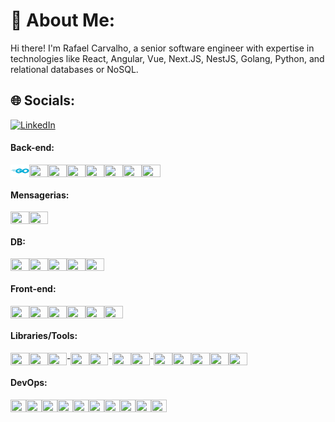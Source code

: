 <!-- <img src="https://github.com/rafaelcarvalhocaetano/rafaelcarvalhocaetano/blob/master/banner.png" height="250" width="1024"/> -->

# 💫 About Me:

Hi there! I'm Rafael Carvalho, a senior software engineer with expertise in technologies like React, Angular, Vue, Next.JS, NestJS, Golang, Python, and relational databases or NoSQL.

## 🌐 Socials:

[![LinkedIn](https://img.shields.io/badge/LinkedIn-%230077B5.svg?logo=linkedin&logoColor=white)](https://www.linkedin.com/in/rafael-carvalho-caetano/)

#### Back-end:

<div style="display: flex;">
  <img align="center" height="20" width="30" src="https://raw.githubusercontent.com/devicons/devicon/master/icons/go/go-original-wordmark.svg">
  <img align="center" height="20" width="30" src="https://cdn.jsdelivr.net/gh/devicons/devicon/icons/nodejs/nodejs-original.svg" />
  <img align="center" height="20" width="30" src="https://cdn.jsdelivr.net/gh/devicons/devicon/icons/python/python-original.svg" />
  <img align="center" height="20" width="30" src="https://cdn.jsdelivr.net/gh/devicons/devicon@latest/icons/typescript/typescript-original.svg" />
  <img align="center" height="20" width="30" src="https://cdn.jsdelivr.net/gh/devicons/devicon@latest/icons/dart/dart-original.svg" />
  <img align="center" height="20" width="30" src="https://cdn.jsdelivr.net/gh/devicons/devicon@latest/icons/java/java-original.svg" />
  <img align="center" height="20" width="30" src="https://cdn.jsdelivr.net/gh/devicons/devicon@latest/icons/nestjs/nestjs-original.svg" />
  <img align="center" height="20" width="30" src="https://cdn.jsdelivr.net/gh/devicons/devicon@latest/icons/spring/spring-original.svg" />
</div>

#### Mensagerias:

<div style="display: flex;">
  <img align="center" height="20" width="30" src="https://cdn.jsdelivr.net/gh/devicons/devicon@latest/icons/apachekafka/apachekafka-original.svg" />
  <img align="center" height="20" width="30" src="https://cdn.jsdelivr.net/gh/devicons/devicon@latest/icons/rabbitmq/rabbitmq-original.svg" />
</div>

#### DB:

<div style="display: flex;">
  <img align="center" height="20" width="30" src="https://cdn.jsdelivr.net/gh/devicons/devicon@latest/icons/postgresql/postgresql-original.svg" />
  <img align="center" height="20" width="30" src="https://cdn.jsdelivr.net/gh/devicons/devicon@latest/icons/redis/redis-original.svg" />
  <img align="center" height="20" width="30" src="https://cdn.jsdelivr.net/gh/devicons/devicon@latest/icons/mongodb/mongodb-original.svg" />
  <img align="center" height="20" width="30" src="https://cdn.jsdelivr.net/gh/devicons/devicon@latest/icons/dynamodb/dynamodb-original.svg" />
  <img align="center" height="20" width="30" src="https://cdn.jsdelivr.net/gh/devicons/devicon@latest/icons/sqlite/sqlite-original.svg" />
</div>

#### Front-end:

<div style="display: flex;">
  <img align="center" height="20" width="30" src="https://cdn.jsdelivr.net/gh/devicons/devicon@latest/icons/react/react-original.svg">
  <img align="center" height="20" width="30" src="https://cdn.jsdelivr.net/gh/devicons/devicon@latest/icons/angular/angular-original.svg" />
  <img align="center" height="20" width="30" src="https://cdn.jsdelivr.net/gh/devicons/devicon/icons/vuejs/vuejs-original.svg" />
  <img align="center" height="20" width="30" src="https://cdn.jsdelivr.net/gh/devicons/devicon/icons/nextjs/nextjs-original.svg" />
  <img align="center" height="20" width="30" src="https://cdn.jsdelivr.net/gh/devicons/devicon@latest/icons/flutter/flutter-original.svg" />
  <img align="center" height="20" width="30" src="https://cdn.jsdelivr.net/gh/devicons/devicon@latest/icons/nuxtjs/nuxtjs-original.svg"/>
</div>

#### Libraries/Tools:

<div style="display: flex;">
  <img align="center" height="20" width="30" src="https://cdn.jsdelivr.net/gh/devicons/devicon@latest/icons/prisma/prisma-original.svg" />
  <img align="center" height="20" width="30" src="https://cdn.jsdelivr.net/gh/devicons/devicon@latest/icons/sqlalchemy/sqlalchemy-original.svg" />
  <img align="center" height="20" width="30" src="https://cdn.jsdelivr.net/gh/devicons/devicon@latest/icons/sequelize/sequelize-original.svg" />
  -
  <img align="center" height="20" width="30" src="https://cdn.jsdelivr.net/gh/devicons/devicon@latest/icons/redux/redux-original.svg" />
  <img align="center" height="20" width="30" src="https://cdn.jsdelivr.net/gh/devicons/devicon@latest/icons/graphql/graphql-plain.svg" />
  -
  <img align="center" height="20" width="30" src="https://cdn.jsdelivr.net/gh/devicons/devicon@latest/icons/ngrx/ngrx-original.svg" />
  <img align="center" height="20" width="30" src="https://cdn.jsdelivr.net/gh/devicons/devicon@latest/icons/rxjs/rxjs-original.svg" />
  -
  <img align="center" height="20" width="30" src="https://cdn.jsdelivr.net/gh/devicons/devicon/icons/sass/sass-original.svg" />
  <img align="center" height="20" width="30" src="https://cdn.jsdelivr.net/gh/devicons/devicon@latest/icons/html5/html5-original.svg"/>
  <img align="center" height="20" width="30" src="https://cdn.jsdelivr.net/gh/devicons/devicon@latest/icons/jest/jest-plain.svg"/>
  <img align="center" height="20" width="30" src="https://cdn.jsdelivr.net/gh/devicons/devicon@latest/icons/karma/karma-original.svg"/>
  <img align="center" height="20" width="30" src="https://cdn.jsdelivr.net/gh/devicons/devicon@latest/icons/storybook/storybook-original-wordmark.svg"/>
</div>

#### DevOps:

<div style="display: flex;">
  <img align="center" height="20" width="25" src="https://cdn.jsdelivr.net/gh/devicons/devicon@latest/icons/amazonwebservices/amazonwebservices-original-wordmark.svg" />
  <img align="center" height="20" width="25" src="https://cdn.jsdelivr.net/gh/devicons/devicon@latest/icons/googlecloud/googlecloud-original.svg" />
  <img align="center" height="20" width="25" src="https://cdn.jsdelivr.net/gh/devicons/devicon@latest/icons/jenkins/jenkins-line.svg" />
  <img align="center" height="20" width="25" src="https://cdn.jsdelivr.net/gh/devicons/devicon@latest/icons/linux/linux-original.svg" />
  <img align="center" height="20" width="25" src="https://cdn.jsdelivr.net/gh/devicons/devicon@latest/icons/nginx/nginx-original.svg" />
  <img align="center" height="20" width="25" src="https://cdn.jsdelivr.net/gh/devicons/devicon@latest/icons/terraform/terraform-original.svg" />
  <img align="center" height="20" width="25" src="https://cdn.jsdelivr.net/gh/devicons/devicon@latest/icons/docker/docker-original.svg" />
  <img align="center" height="20" width="25" src="https://cdn.jsdelivr.net/gh/devicons/devicon@latest/icons/kubernetes/kubernetes-original.svg" />
  <img align="center" height="20" width="25" src="https://cdn.jsdelivr.net/gh/devicons/devicon@latest/icons/git/git-original.svg" />
  <img align="center" height="20" width="25" src="https://cdn.jsdelivr.net/gh/devicons/devicon@latest/icons/gitlab/gitlab-original.svg" />
</div>
